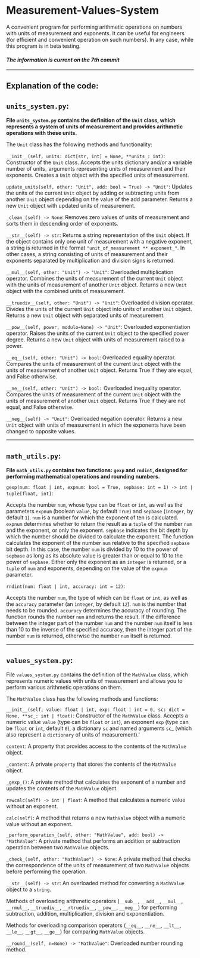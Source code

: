 # Measurement-Values-System

A convenient program for performing arithmetic operations on numbers with units of measurement and exponents. It can be useful for engineers (for efficient and convenient operation on such numbers). In any case, while this program is in beta testing.

#### _The information is current on the 7th commit_

---

## Explanation of the code:

## `units_system.py`:

**File `units_system.py` contains the definition of the `Unit` class, which represents a system of units of measurement and provides arithmetic operations with these units.**

The `Unit` class has the following methods and functionality:

`__init__(self, units: dict[str, int] = None, **units_: int)`: Constructor of the `Unit` class. Accepts the units dictionary and/or a variable number of units_ arguments representing units of measurement and their exponents. Creates a `Unit` object with the specified units of measurement.

`update_units(self, other: "Unit", add: bool = True) -> "Unit"`: Updates the units of the current `Unit` object by adding or subtracting units from another `Unit` object depending on the value of the add parameter. Returns a new `Unit` object with updated units of measurement.

`_clean_(self) -> None`: Removes zero values of units of measurement and sorts them in descending order of exponents.

`__str__(self) -> str`: Returns a string representation of the `Unit` object. If the object contains only one unit of measurement with a negative exponent, a string is returned in the format `"unit_of_measurement ** exponent_"`. In other cases, a string consisting of units of measurement and their exponents separated by multiplication and division signs is returned.

`__mul__(self, other: "Unit") -> "Unit"`: Overloaded multiplication operator. Combines the units of measurement of the current `Unit` object with the units of measurement of another `Unit` object. Returns a new `Unit` object with the combined units of measurement.

`__truediv__(self, other: "Unit") -> "Unit"`: Overloaded division operator. Divides the units of the current `Unit` object into units of another `Unit` object. Returns a new `Unit` object with separated units of measurement.

`__pow__(self, power, modulo=None) -> "Unit"`: Overloaded exponentiation operator. Raises the units of the current `Unit` object to the specified power degree. Returns a new `Unit` object with units of measurement raised to a power.

`__eq__(self, other: "Unit") -> bool`: Overloaded equality operator. Compares the units of measurement of the current `Unit` object with the units of measurement of another `Unit` object. Returns True if they are equal, and False otherwise.

`__ne__(self, other: "Unit") -> bool:` Overloaded inequality operator. Compares the units of measurement of the current `Unit` object with the units of measurement of another `Unit` object. Returns True if they are not equal, and False otherwise.

`__neg__(self) -> "Unit"`: Overloaded negation operator. Returns a new `Unit` object with units of measurement in which the exponents have been changed to opposite values.

---

## `math_utils.py`:

**File `math_utils.py` contains two functions: `gexp` and `rndint`, designed for performing mathematical operations and rounding numbers.**

`gexp(num: float | int, expnum: bool = True, sepbase: int = 1) -> int | tuple[float, int]`:

Accepts the number `num`, whose type can be `float` or `int`, as well as the parameters `expnum` (boolean `value`, by default `True`) and `sepbase` (`integer`, by default `1`).
`num` is a number for which the exponent of ten is calculated.
`expnum` determines whether to return the result as a `tuple` of the number `num` and the exponent, or only the exponent.
`sepbase` indicates the bit depth by which the number should be divided to calculate the exponent.
The function calculates the exponent of the number `num` relative to the specified `sepbase` bit depth. In this case, the number `num` is divided by 10 to the power of `sepbase` as long as its absolute value is greater than or equal to 10 to the power of `sepbase`.
Either only the exponent as an `integer` is returned, or a `tuple` of `num` and exponents, depending on the value of the `expnum` parameter.

`rndint(num: float | int, accuracy: int = 12)`:

Accepts the number `num`, the type of which can be `float` or `int`, as well as the `accuracy` parameter (an `integer`, by default `12`).
`num` is the number that needs to be rounded.
`accuracy` determines the accuracy of rounding.
The function rounds the number `num` and returns the result. If the difference between the integer part of the number `num` and the number `num` itself is less than 10 to the inverse of the specified accuracy, then the integer part of the number `num` is returned, otherwise the number `num` itself is returned.

---

## `values_system.py`:


File `values_system.py` contains the definition of the `MathValue` class, which represents numeric values with units of measurement and allows you to perform various arithmetic operations on them.

The `MathValue` class has the following methods and functions:

`__init__(self, value: float | int, exp: float | int = 0, sc: dict = None, **sc_: int | float)`: Constructor of the `MathValue` class. Accepts a numeric value `value` (type can be `float` or `int`), an exponent `exp` (type can be `float` or `int`, default `0`), a dictionary `sc` and named arguments `sc`_ (which also represent a `dictionary` of units of measurement).'

`content`: A property that provides access to the contents of the `MathValue` object.

`_content`: A private `property` that stores the contents of the `MathValue` object.

`_gexp_()`: A private method that calculates the exponent of a number and updates the contents of the `MathValue` object.

`rawcalc(self) -> int | float`: A method that calculates a numeric value without an exponent.

`calc(self)`: A method that returns a new `MathValue` object with a numeric value without an exponent.

`_perform_operation_(self, other: "MathValue", add: bool) -> "MathValue"`: A private method that performs an addition or subtraction operation between two `MathValue` objects.

`_check_(self, other: "MathValue") -> None`: A private method that checks the correspondence of the units of measurement of two `MathValue` objects before performing the operation.

`__str__(self) -> str`: An overloaded method for converting a `MathValue` object to a `string`.

Methods of overloading arithmetic operators (`__sub__`, `__add__`, `__mul__`, `__rmul__`, `__truediv__`, `__rtruediv__`, `__pow__`, `__neg__`) for performing subtraction, addition, multiplication, division and exponentiation.

Methods for overloading comparison operators (`__eq__`, `__ne__`, `__lt__`, `__le__`, `__gt__`, `__ge__`) for comparing `MathValue` objects.

`__round__(self, n=None) -> "MathValue"`: Overloaded number rounding method.
